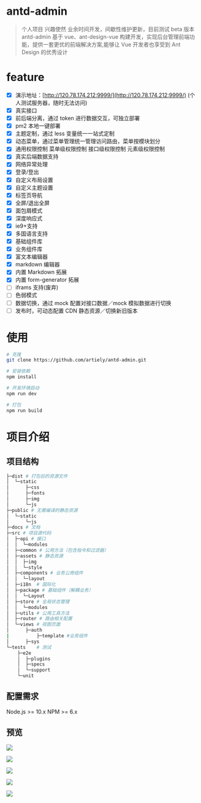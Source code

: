 # antd-admin

> 个人项目 兴趣使然 业余时间开发，间歇性维护更新，目前测试 beta 版本
> antd-admin 基于 vue、ant-design-vue 构建开发，实现后台管理前端功能，提供一套更优的前端解决方案,能够让 Vue 开发者也享受到 Ant Design 的优秀设计

# feature

- [x] 演示地址：[http://120.78.174.212:9999/](http://120.78.174.212:9999/) (个人测试服务器，随时无法访问)
- [x] 真实接口
- [x] 前后端分离，通过 token 进行数据交互，可独立部署
- [x] pm2 本地一键部署
- [x] 主题定制，通过 less 变量统一一站式定制
- [x] 动态菜单，通过菜单管理统一管理访问路由，菜单按模块划分
- [x] 通用权限控制
      菜单级权限控制
      接口级权限控制
      元素级权限控制
- [x] 真实后端数据支持
- [x] 网络异常处理
- [x] 登录/登出
- [x] 自定义布局设置
- [x] 自定义主题设置
- [x] 标签页导航
- [x] 全屏/退出全屏
- [x] 面包屑模式
- [x] 深度响应式
- [x] ie9+支持
- [x] 多国语言支持
- [x] 基础组件库
- [x] 业务组件库
- [x] 富文本编辑器
- [x] markdown 编辑器
- [x] 内置 Markdown 拓展
- [x] 内置 form-generator 拓展
- [ ] iframs 支持(废弃)
- [ ] 色弱模式
- [ ] 数据切换，通过 mock 配置对接口数据／mock 模拟数据进行切换
- [ ] 发布时，可动态配置 CDN 静态资源／切换新旧版本

# 使用

``` bash
# 克隆
git clone https://github.com/artiely/antd-admin.git

# 安装依赖
npm install

# 开发环境启动
npm run dev

# 打包
npm run build

```

# 项目介绍

## 项目结构

``` bash
├─dist # 打包后的资源文件
│  └─static
│      ├─css
│      ├─fonts
│      ├─img
│      └─js
├─public # 无需编译的静态资源
│  └─static
│      └─js
├─docs # 文档
├─src # 项目源代码
│  ├─api # 接口
│  │  └─modules
│  ├─common # 公用方法（包含指令和过滤器）
│  ├─assets # 静态资源
│  │  ├─img
│  │  └─style
│  ├─components # 业务公用组件
│  │  └─layout
│  ├─i18n  # 国际化
│  ├─package # 基础组件（解耦业务）
│  │  └─Layout
│  ├─store # 全局状态管理
│  │  └─modules
│  ├─utils # 公用工具方法
│  ├─router # 路由相关配置
│  └─views # 视图页面
│      ├─auth
|          ├─template #业务组件
│      ├─sys
└─tests    # 测试
    ├─e2e
    │  ├─plugins
    │  ├─specs
    │  └─support
    └─unit
```

## 配置需求

Node.js >= 10.x
NPM >= 6.x

## 预览

![](./docs/.vuepress/public/img/1.png)

![](./docs/.vuepress/public/img/2.png)

![](./docs/.vuepress/public/img/3.png)

![](./docs/.vuepress/public/img/4.png)

![](./docs/.vuepress/public/img/5.png)